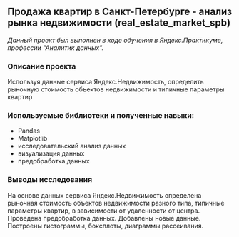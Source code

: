 ## Продажа квартир в Санкт-Петербурге - анализ рынка недвижимости (real_estate_market_spb)
*Данный проект был выполнен в ходе обучения в Яндекс.Практикуме, профессии "Аналитик данных".*
### Описание проекта
Используя данные сервиса Яндекс.Недвижимость, определить рыночную стоимость объектов недвижимости и типичные параметры квартир
### Используемые библиотеки и полученные навыки:
 - Pandas
 - Matplotlib
 - исследовательский анализ данных
 - визуализация данных
 - предобработка данных
### Выводы исследования
На основе данных сервиса Яндекс.Недвижимость определена рыночная стоимость объектов недвижимости разного типа, типичные параметры квартир, в зависимости от удаленности от центра. Проведена предобработка данных. Добавлены новые данные. Построены гистограммы, боксплоты, диаграммы рассеивания.
